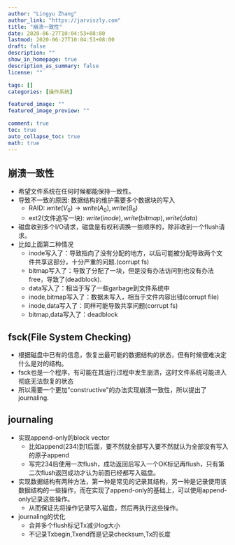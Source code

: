 ```yaml
---
author: "Lingyu Zhang"
author_link: "https://jarviszly.com"
title: "崩溃一致性"
date: 2020-06-27T10:04:53+08:00
lastmod: 2020-06-27T10:04:53+08:00
draft: false
description: ""
show_in_homepage: true
description_as_summary: false
license: ""

tags: []
categories: [操作系统]

featured_image: ""
featured_image_preview: ""

comment: true
toc: true
auto_collapse_toc: true
math: true
---
```


## 崩溃一致性
- 希望文件系统在任何时候都能保持一致性。
- 导致不一致的原因: 数据结构的维护需要多个数据块的写入
  - RAID: $write(V_0) \rightarrow write(A_0), write(B_0)$
  - ext2(文件追写一块): $write(inode),write(bitmap),write(data)$
- 磁盘收到多个I/O请求，磁盘是有权利调换一些顺序的，除非收到一个flush请求。
- 比如上面第二种情况
  - inode写入了：导致指向了没有分配的地方，以后可能被分配导致两个文件共享这部分，十分严重的问题.(corrupt fs)
  - bitmap写入了：导致了分配了一块，但是没有办法访问到也没有办法free，导致了(deadblock).
  - data写入了：相当于写了一些garbage到文件系统中
  - inode,bitmap写入了：数据未写入，相当于文件内容出错(corrupt file)
  - inode,data写入了：同样可能导致共享问题(corrupt fs)
  - bitmap,data写入了：deadblock  

## fsck(File System Checking)
- 根据磁盘中已有的信息，恢复出最可能的数据结构的状态，但有时候很难决定什么是对的结构。
- fsck也是一个程序，有可能在其运行过程中发生崩溃，这时文件系统可能进入彻底无法恢复的状态
- 所以需要一个更加"constructive"的办法实现崩溃一致性，所以提出了journaling.

## journaling 
- 实现append-only的block vector
  - 比如append(234)到1后面，要不然就全部写入要不然就认为全部没有写入的原子append
  - 写完234后使用一次flush，成功返回后写入一个OK标记再flush，只有第二次flush返回成功才认为前面已经都写入磁盘。 
- 实现数据结构有两种方法，第一种是常见的记录其结构，另一种是记录使用该数据结构的一些操作，而在实现了append-only的基础上，可以使用append-only记录这些操作。
  - 从而保证先将操作记录写入磁盘，然后再执行这些操作。
- journaling的优化
  - 合并多个flush标记Tx减少log大小
  - 不记录Txbegin,Txend而是记录checksum,Tx的长度